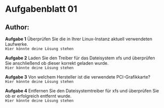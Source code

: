# Aufgabenblatt 01
## Author: <Martin Moje>
**Aufgabe 1**
Überprüfen Sie die in Ihrer Linux-Instanz aktuell verwendeten Laufwerke.<br />
`Hier könnte deine Lösung stehen`

**Aufgabe 2**
Laden Sie den Treiber für das Dateisystem xfs und überprüfen Sie anschließend ob dieser korrekt geladen wurde.<br />
`Hier könnte deine Lösung stehen`


**Aufgabe 3**
Von welchem Hersteller ist die verwendete PCI-Grafikkarte?<br />
`Hier könnte deine Lösung stehen`

**Aufgabe 4**
Entfernen Sie den Dateisystemtreiber für xfs und überprüfen Sie ob er erfolgreich entfernt wurde.<br />
`Hier könnte deine Lösung stehen`